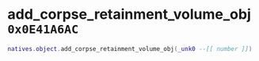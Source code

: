 # add_corpse_retainment_volume_obj `0x0E41A6AC`

```lua
natives.object.add_corpse_retainment_volume_obj(_unk0 --[[ number ]])
```